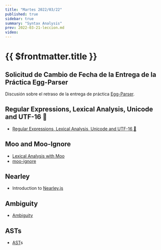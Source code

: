 ```yaml
---
title: "Martes 2022/03/22"
published: true
sidebar: true
summary: "Syntax Analysis"
prev: 2022-03-21-leccion.md
video: 
---
```


# {{ $frontmatter.title }}

## Solicitud de Cambio de Fecha de la Entrega de la Práctica Egg-Parser

Discusión sobre el retraso de la entrega de práctica [Egg-Parser](/practicas/egg-parser.html).


## Regular Expressions, Lexical Analysis, Unicode and UTF-16 🚒

* [Regular Expressions, Lexical Analysis, Unicode and UTF-16 🚒](/temas/expresiones-regulares-y-analisis-lexico/)

## Moo and Moo-Ignore

* [Lexical Analysis with Moo](/temas/syntax-analysis/earley/moo.html)
* [moo-ignore](https://www.npmjs.com/package/moo-ignore)

## Nearley 

* Introduction to [Nearley.js](/temas/syntax-analysis/earley/nearley.html)

## Ambiguity 

* [Ambiguity](/temas/syntax-analysis/earley/ambiguity.html)

## ASTs

* [AST](/temas/syntax-analysis/ast.html)s

